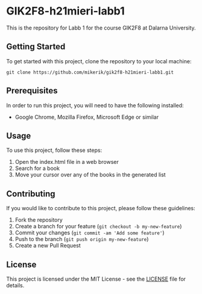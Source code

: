 # GIK2F8-h21mieri-labb1

This is the repository for Labb 1 for the course GIK2F8 at Dalarna University.

## Getting Started

To get started with this project, clone the repository to your local machine:

`git clone https://github.com/mikerik/gik2f8-h21mieri-labb1.git`

## Prerequisites

In order to run this project, you will need to have the following installed:

- Google Chrome, Mozilla Firefox, Microsoft Edge or similar

## Usage

To use this project, follow these steps:

1. Open the index.html file in a web browser
2. Search for a book
3. Move your cursor over any of the books in the generated list

## Contributing

If you would like to contribute to this project, please follow these guidelines:

1. Fork the repository
2. Create a branch for your feature (`git checkout -b my-new-feature`)
3. Commit your changes (`git commit -am 'Add some feature'`)
4. Push to the branch (`git push origin my-new-feature`)
5. Create a new Pull Request

## License

This project is licensed under the MIT License - see the [LICENSE](LICENSE.md) file for details.
